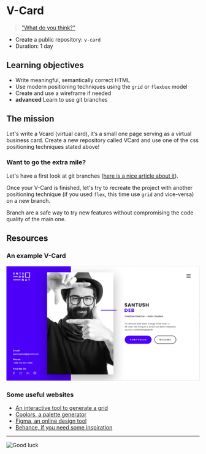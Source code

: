 # V-Card

> ["What do you think?"](https://www.youtube.com/watch?v=aZVkW9p-cCU)

- Create a public repository: `v-card`
- Duration: 1 day

## Learning objectives

- Write meaningful, semantically correct HTML
- Use modern positioning techniques using the `grid` or `flexbox` model
- Create and use a wireframe if needed
- **advanced** Learn to use git branches

## The mission

Let's write a Vcard (virtual card), it’s a small one page serving as a virtual business card. Create a new repository called VCard and use one of the css positioning techniques stated above!

### Want to go the extra mile?

Let's have a first look at git branches ([here is a nice article about it](https://www.atlassian.com/git/tutorials/using-branches)).

Once your V-Card is finished, let's try to recreate the project with another positioning technique (if you used `flex`, this time use `grid` and vice-versa) on a new branch.

Branch are a safe way to try new features without compromising the code quality of the main one.

## Resources


### An example V-Card

![An example](./example.png)


### Some useful websites

- [An interactive tool to generate a grid](https://grid.layoutit.com/)
- [Coolors, a palette generator](https://coolors.co/generate)
- [Figma, an online design tool](https://www.figma.com/)
- [Behance, if you need some inspiration](https://www.behance.net/)

---

![Good luck](./goodluck.gif)
